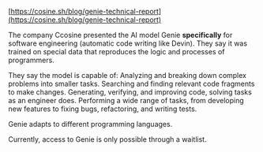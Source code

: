 <!--
date: 2024-08-21T20:39:31
-->

[https://cosine.sh/blog/genie-technical-report](https://cosine.sh/blog/genie-technical-report) 

The company Ccosine presented the AI model Genie **specifically**  for software engineering (automatic code writing like Devin). They say it was trained on special data that reproduces the logic and processes of programmers.

They say the model is capable of:
    Analyzing and breaking down complex problems into smaller tasks.
    Searching and finding relevant code fragments to make changes.
    Generating, verifying, and improving code, solving tasks as an engineer does.
    Performing a wide range of tasks, from developing new features to fixing bugs, refactoring, and writing tests.

Genie adapts to different programming languages.

Currently, access to Genie is only possible through a waitlist.